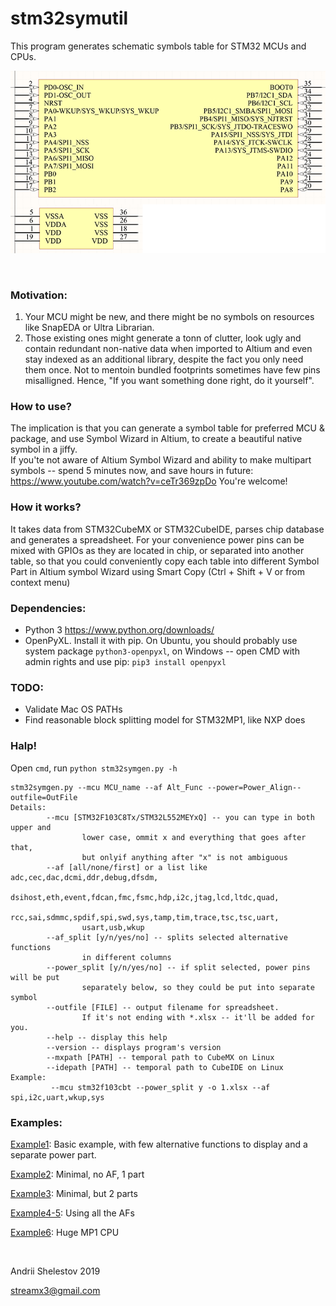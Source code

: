 # stm32symutil
This program generates schematic symbols table for STM32 MCUs and CPUs.

![Preview](https://raw.githubusercontent.com/streamx3/stm32symutil/master/images/preview.png "Preview")

<br>

### Motivation:
1) Your MCU might be new, and there might be no symbols on resources like SnapEDA or Ultra Librarian.
2) Those existing ones might generate a tonn of clutter, look ugly and contain redundant non-native data when imported to Altium and even stay indexed as an additional library, despite the fact you only need them once. Not to mentoin bundled footprints sometimes have few pins misalligned.
Hence, "If you want something done right, do it yourself".

### How to use?
The implication is that you can generate a symbol table for preferred  MCU & package, and use Symbol Wizard in Altium, to create a beautiful native symbol in a jiffy.<br>
If you'te not aware of Altium Symbol Wizard and ability to make multipart symbols -- spend 5 minutes now, and save hours in future: https://www.youtube.com/watch?v=ceTr369zpDo
You're welcome!

### How it works?
It takes data from STM32CubeMX or STM32CubeIDE, parses chip database and generates a spreadsheet.
For your convenience power pins can be mixed with GPIOs as they are located in chip, or separated into another table, so that you could conveniently copy each table into different Symbol Part in Altium symbol Wizard using Smart Copy (Ctrl + Shift + V or from context menu)

### Dependencies:
+ Python 3 https://www.python.org/downloads/
+ OpenPyXL. Install it with pip. On Ubuntu, you should probably use system package `python3-openpyxl`, on Windows -- open CMD with admin rights and use pip: `pip3 install openpyxl`


### TODO:
+ Validate Mac OS PATHs
+ Find reasonable block splitting model for STM32MP1, like NXP does

### Halp!
Open `cmd`, run `python stm32symgen.py -h`
```
stm32symgen.py --mcu MCU_name --af Alt_Func --power=Power_Align--outfile=OutFile
Details:
        --mcu [STM32F103C8Tx/STM32L552MEYxQ] -- you can type in both upper and
                lower case, ommit x and everything that goes after that,
                but onlyif anything after "x" is not ambiguous
        --af [all/none/first] or a list like adc,cec,dac,dcmi,ddr,debug,dfsdm,
                dsihost,eth,event,fdcan,fmc,fsmc,hdp,i2c,jtag,lcd,ltdc,quad,
                rcc,sai,sdmmc,spdif,spi,swd,sys,tamp,tim,trace,tsc,tsc,uart,
                usart,usb,wkup
        --af_split [y/n/yes/no] -- splits selected alternative functions
                in different columns
        --power_split [y/n/yes/no] -- if split selected, power pins will be put
                separately below, so they could be put into separate symbol
        --outfile [FILE] -- output filename for spreadsheet.
                If it's not ending with *.xlsx -- it'll be added for you.
        --help -- display this help
        --version -- displays program's version
        --mxpath [PATH] -- temporal path to CubeMX on Linux
        --idepath [PATH] -- temporal path to CubeIDE on Linux
Example:
         --mcu stm32f103cbt --power_split y -o 1.xlsx --af spi,i2c,uart,wkup,sys 
```

### Examples:
[Example1](https://github.com/streamx3/stm32symutil/blob/master/examples/Example1.md "Example 1"): Basic example, with few alternative functions to display and a separate power part.

[Example2](https://github.com/streamx3/stm32symutil/blob/master/examples/Example2.md "Example 2"): Minimal, no AF, 1 part

[Example3](https://github.com/streamx3/stm32symutil/blob/master/examples/Example3.md "Example 3"): Minimal, but 2 parts

[Example4-5](https://github.com/streamx3/stm32symutil/blob/master/examples/Example4-5.md "Example 4-5"): Using all the AFs

[Example6](https://github.com/streamx3/stm32symutil/blob/master/examples/Example6.md "Example 6"): Huge MP1 CPU

<br>

Andrii Shelestov 2019

streamx3@gmail.com
